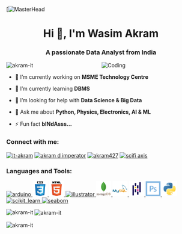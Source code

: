 [![MasterHead](https://i0.wp.com/paymentearth.com/wp-content/uploads/2020/07/big-data-analytics-banner-image-131934029945360761.jpg?ssl=1)
<h1 align="center">Hi 👋, I'm Wasim Akram</h1>
<h3 align="center">A passionate Data Analyst from India</h3>
<img align="right" width="250" alt="Coding" src="https://blog.imarticus.org/wp-content/uploads/2021/12/ht.gif">

<p align="left"> <img src="https://komarev.com/ghpvc/?username=akram-it&label=Profile%20views&color=0e75b6&style=flat" alt="akram-it" /> </p>

- 🔭 I’m currently working on **MSME Technology Centre**

- 🌱 I’m currently learning **DBMS**

- 🤝 I’m looking for help with **Data Science & Big Data**

- 💬 Ask me about **Python, Physics, Electronics, AI & ML**

- ⚡ Fun fact **bINdAsss...**

<h3 align="left">Connect with me:</h3>
<p align="left">
<a href="https://linkedin.com/in/it-akram" target="blank"><img align="center" src="https://raw.githubusercontent.com/rahuldkjain/github-profile-readme-generator/master/src/images/icons/Social/linked-in-alt.svg" alt="it-akram" height="30" width="40" /></a>
<a href="https://fb.com/akram d imperator" target="blank"><img align="center" src="https://raw.githubusercontent.com/rahuldkjain/github-profile-readme-generator/master/src/images/icons/Social/facebook.svg" alt="akram d imperator" height="30" width="40" /></a>
<a href="https://instagram.com/akram427" target="blank"><img align="center" src="https://raw.githubusercontent.com/rahuldkjain/github-profile-readme-generator/master/src/images/icons/Social/instagram.svg" alt="akram427" height="30" width="40" /></a>
<a href="https://www.youtube.com/c/scifi axis" target="blank"><img align="center" src="https://raw.githubusercontent.com/rahuldkjain/github-profile-readme-generator/master/src/images/icons/Social/youtube.svg" alt="scifi axis" height="30" width="40" /></a>
</p>

<h3 align="left">Languages and Tools:</h3>
<p align="left"> <a href="https://www.arduino.cc/" target="_blank" rel="noreferrer"> <img src="https://cdn.worldvectorlogo.com/logos/arduino-1.svg" alt="arduino" width="40" height="40"/> </a> <a href="https://www.w3schools.com/css/" target="_blank" rel="noreferrer"> <img src="https://raw.githubusercontent.com/devicons/devicon/master/icons/css3/css3-original-wordmark.svg" alt="css3" width="40" height="40"/> </a> <a href="https://www.w3.org/html/" target="_blank" rel="noreferrer"> <img src="https://raw.githubusercontent.com/devicons/devicon/master/icons/html5/html5-original-wordmark.svg" alt="html5" width="40" height="40"/> </a> <a href="https://www.adobe.com/in/products/illustrator.html" target="_blank" rel="noreferrer"> <img src="https://www.vectorlogo.zone/logos/adobe_illustrator/adobe_illustrator-icon.svg" alt="illustrator" width="40" height="40"/> </a> <a href="https://www.mongodb.com/" target="_blank" rel="noreferrer"> <img src="https://raw.githubusercontent.com/devicons/devicon/master/icons/mongodb/mongodb-original-wordmark.svg" alt="mongodb" width="40" height="40"/> </a> <a href="https://www.mysql.com/" target="_blank" rel="noreferrer"> <img src="https://raw.githubusercontent.com/devicons/devicon/master/icons/mysql/mysql-original-wordmark.svg" alt="mysql" width="40" height="40"/> </a> <a href="https://pandas.pydata.org/" target="_blank" rel="noreferrer"> <img src="https://raw.githubusercontent.com/devicons/devicon/2ae2a900d2f041da66e950e4d48052658d850630/icons/pandas/pandas-original.svg" alt="pandas" width="40" height="40"/> </a> <a href="https://www.photoshop.com/en" target="_blank" rel="noreferrer"> <img src="https://raw.githubusercontent.com/devicons/devicon/master/icons/photoshop/photoshop-line.svg" alt="photoshop" width="40" height="40"/> </a> <a href="https://www.python.org" target="_blank" rel="noreferrer"> <img src="https://raw.githubusercontent.com/devicons/devicon/master/icons/python/python-original.svg" alt="python" width="40" height="40"/> </a> <a href="https://scikit-learn.org/" target="_blank" rel="noreferrer"> <img src="https://upload.wikimedia.org/wikipedia/commons/0/05/Scikit_learn_logo_small.svg" alt="scikit_learn" width="40" height="40"/> </a> <a href="https://seaborn.pydata.org/" target="_blank" rel="noreferrer"> <img src="https://seaborn.pydata.org/_images/logo-mark-lightbg.svg" alt="seaborn" width="40" height="40"/> </a> </p>

<p><img align="left" src="https://github-readme-stats.vercel.app/api/top-langs?username=akram-it&show_icons=true&locale=en&layout=compact" alt="akram-it" /></p>

<p>&nbsp;<img align="center" src="https://github-readme-stats.vercel.app/api?username=akram-it&show_icons=true&locale=en" alt="akram-it" /></p>

<p><img align="center" src="https://github-readme-streak-stats.herokuapp.com/?user=akram-it&" alt="akram-it" /></p>
